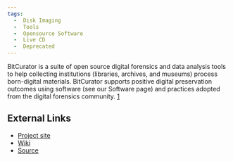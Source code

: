 ```yaml
---
tags:
  -  Disk Imaging
  -  Tools 
  -  Opensource Software
  -  Live CD
  -  Deprecated 
---
```

BitCurator is a suite of open source digital forensics and data analysis
tools to help collecting institutions (libraries, archives, and museums)
process born-digital materials. BitCurator supports positive digital
preservation outcomes using software (see our Software page) and
practices adopted from the digital forensics community.
[1](http://wiki.bitcurator.net/index.php?title=Main_Page)

## External Links

- [Project site](http://www.bitcurator.net/bitcurator/)
- [Wiki](http://wiki.bitcurator.net/index.php?title=Main_Page)
- [Source](https://github.com/kamwoods/bitcurator)